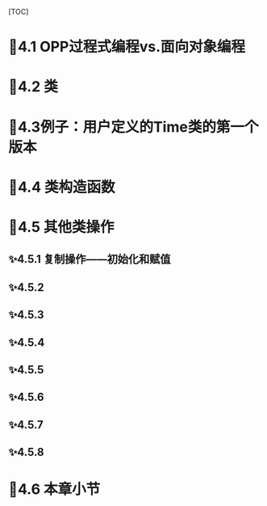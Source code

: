 [TOC]

# 🌟4.1 OPP过程式编程vs.面向对象编程

# 🌟4.2 类

# 🌟4.3例子：用户定义的Time类的第一个版本

# 🌟4.4 类构造函数

# 🌟4.5 其他类操作

## ✨4.5.1 复制操作——初始化和赋值



## ✨4.5.2

## ✨4.5.3

## ✨4.5.4

## ✨4.5.5

## ✨4.5.6

## ✨4.5.7

## ✨4.5.8

# 🌟4.6 本章小节

